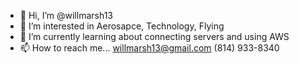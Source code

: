 - 👋 Hi, I’m @willmarsh13
- 👀 I’m interested in Aerosapce, Technology, Flying 
- 🌱 I’m currently learning about connecting servers and using AWS
- 📫 How to reach me... 
     willmarsh13@gmail.com
     (814) 933-8340
